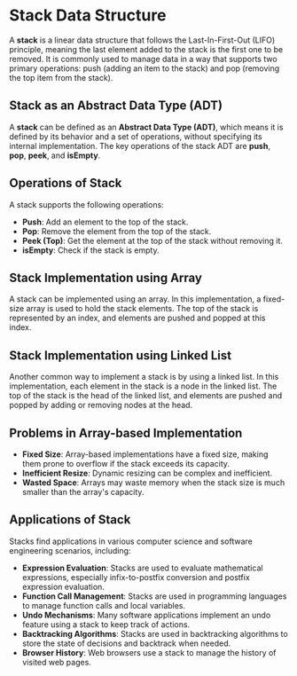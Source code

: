 
# Stack Data Structure

A **stack** is a linear data structure that follows the Last-In-First-Out (LIFO) principle, meaning the last element added to the stack is the first one to be removed. It is commonly used to manage data in a way that supports two primary operations: push (adding an item to the stack) and pop (removing the top item from the stack).

## Stack as an Abstract Data Type (ADT)

A **stack** can be defined as an **Abstract Data Type (ADT)**, which means it is defined by its behavior and a set of operations, without specifying its internal implementation. The key operations of the stack ADT are **push**, **pop**, **peek**, and **isEmpty**.

## Operations of Stack

A stack supports the following operations:

- **Push**: Add an element to the top of the stack.
- **Pop**: Remove the element from the top of the stack.
- **Peek (Top)**: Get the element at the top of the stack without removing it.
- **isEmpty**: Check if the stack is empty.

## Stack Implementation using Array

A stack can be implemented using an array. In this implementation, a fixed-size array is used to hold the stack elements. The top of the stack is represented by an index, and elements are pushed and popped at this index.

## Stack Implementation using Linked List

Another common way to implement a stack is by using a linked list. In this implementation, each element in the stack is a node in the linked list. The top of the stack is the head of the linked list, and elements are pushed and popped by adding or removing nodes at the head.

## Problems in Array-based Implementation

- **Fixed Size**: Array-based implementations have a fixed size, making them prone to overflow if the stack exceeds its capacity.
- **Inefficient Resize**: Dynamic resizing can be complex and inefficient.
- **Wasted Space**: Arrays may waste memory when the stack size is much smaller than the array's capacity.

## Applications of Stack

Stacks find applications in various computer science and software engineering scenarios, including:

- **Expression Evaluation**: Stacks are used to evaluate mathematical expressions, especially infix-to-postfix conversion and postfix expression evaluation.
- **Function Call Management**: Stacks are used in programming languages to manage function calls and local variables.
- **Undo Mechanisms**: Many software applications implement an undo feature using a stack to keep track of actions.
- **Backtracking Algorithms**: Stacks are used in backtracking algorithms to store the state of decisions and backtrack when needed.
- **Browser History**: Web browsers use a stack to manage the history of visited web pages.


